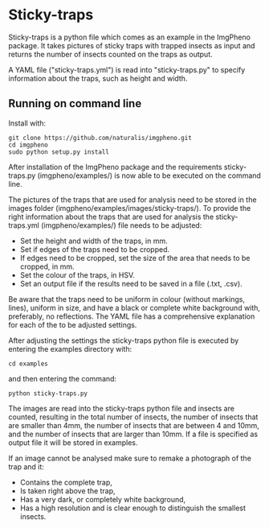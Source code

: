 # Sticky-traps
Sticky-traps is a python file which comes as an example in the ImgPheno package. It takes pictures of sticky traps with trapped insects as input and returns the number of insects counted on the traps as output. 

A YAML file ("sticky-traps.yml") is read into "sticky-traps.py" to specify information about the traps, such as height and width. 

## Running on command line
Install with:

    git clone https://github.com/naturalis/imgpheno.git
    cd imgpheno
    sudo python setup.py install
    
After installation of the ImgPheno package and the requirements sticky-traps.py (imgpheno/examples/) is now able to be executed on the command line. 

The pictures of the traps that are used for analysis need to be stored in the images folder (imgpheno/examples/images/sticky-traps/). 
To provide the right information about the traps that are used for analysis the sticky-traps.yml (imgpheno/examples/) file needs to be adjusted:

 - Set the height and width of the traps, in mm.
 - Set if edges of the traps need to be cropped.
 - If edges need to be cropped, set the size of the area that needs to be cropped, in mm.
 - Set the colour of the traps, in HSV.
 - Set an output file if the results need to be saved in a file (.txt, .csv).

Be aware that the traps need to be uniform in colour (without markings, lines), uniform in size, and have a black or complete white background with, preferably, no reflections.
The YAML file has a comprehensive explanation for each of the to be adjusted settings.

After adjusting the settings the sticky-traps python file is executed by entering the examples directory with:

    cd examples

and then entering the command:

    python sticky-traps.py

The images are read into the sticky-traps python file and insects are counted, resulting in the total number of insects, the number of insects that are smaller than 4mm, the number of insects that are between 4 and 10mm, and the number of insects that are larger than 10mm. If a file is specified as output file it will be stored in examples. 

If an image cannot be analysed make sure to remake a photograph of the trap and it:
  
 - Contains the complete trap,
 - Is taken right above the trap,
 - Has a very dark, or completely white background, 
 - Has a high resolution and is clear enough to distinguish the smallest insects.